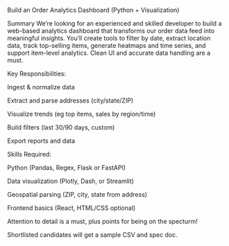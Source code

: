 Build an Order Analytics Dashboard (Python + Visualization)

Summary
We’re looking for an experienced and skilled developer to build a web-based analytics dashboard that transforms our order data feed
into meaningful insights. You’ll create tools to filter by date, extract location data, track top-selling items, generate heatmaps and time series, and support item-level analytics. Clean UI and accurate data handling are a must.

Key Responsibilities:

Ingest & normalize data

Extract and parse addresses (city/state/ZIP)

Visualize trends (eg top items, sales by region/time)

Build filters (last 30/90 days, custom)

Export reports and data

Skills Required:

Python (Pandas, Regex, Flask or FastAPI)

Data visualization (Plotly, Dash, or Streamlit)

Geospatial parsing (ZIP, city, state from address)

Frontend basics (React, HTML/CSS optional)

Attention to detail is a must, plus points for being on the specturm!

Shortlisted candidates will get a sample CSV and spec doc.